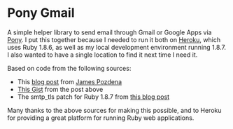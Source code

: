 Pony Gmail
================================

A simple helper library to send email through Gmail or Google Apps via [Pony](http://github.com/benprew/pony). I put this together because I needed to run it both on [Heroku](http://heroku.com/), which uses Ruby 1.8.6, as well as my local development environment running 1.8.7. I also wanted to have a single location to find it next time I need it.

Based on code from the following sources:
* This [blog post](http://blog.jpoz.net/2009/09/02/gmail-heroku-sinatra.html) from [James Pozdena](http://jpoz.github.com/)
* [This Gist](http://gist.github.com/179967) from the post above
* The smtp_tls patch for Ruby 1.8.7 from [this blog post](http://filiptepper.com/2009/02/11/hint-fixing-smtp_tlsrb-for-ruby-187/)

Many thanks to the above sources for making this possible, and to Heroku for providing a great platform for running Ruby web applications.